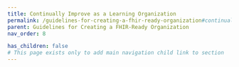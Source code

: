 ```yaml
---
title: Continually Improve as a Learning Organization
permalink: /guidelines-for-creating-a-fhir-ready-organization#continually-improve-as-a-learning-organization
parent: Guidelines for Creating a FHIR-Ready Organization
nav_order: 8

has_children: false
# This page exists only to add main navigation child link to section
---
```

